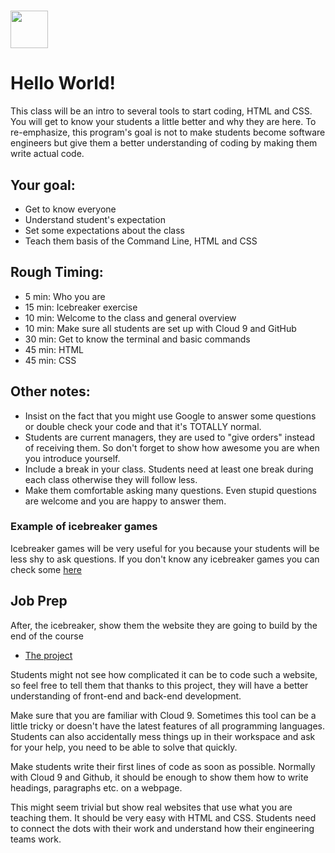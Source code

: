 # <img src="https://cloud.githubusercontent.com/assets/8397980/19818474/bd21af4c-9d04-11e6-8df6-1ed154718dce.png" height="60">

# Hello World!
This class will be an intro to several tools to start coding, HTML and CSS. You will get to know your students a little better and why they are here. To re-emphasize, this program's goal is not to make students become software engineers but give them a better understanding of coding by making them write actual code.


## Your goal:
* Get to know everyone
* Understand student's expectation
* Set some expectations about the class
* Teach them basis of the Command Line, HTML and CSS

## Rough Timing:
* 5 min: Who you are
* 15 min: Icebreaker exercise
* 10 min: Welcome to the class and general overview
* 10 min: Make sure all students are set up with Cloud 9 and GitHub
* 30 min: Get to know the terminal and basic commands
* 45 min: HTML
* 45 min: CSS

## Other notes:

* Insist on the fact that you might use Google to answer some questions or double check your code and that it's TOTALLY normal.
* Students are current managers, they are used to "give orders" instead of receiving them. So don't forget to show how awesome you are when you introduce yourself.
* Include a break in your class. Students need at least one break during each class otherwise they will follow less.
* Make them comfortable asking many questions. Even stupid questions are welcome and you are happy to answer them.


### Example of icebreaker games

Icebreaker games will be very useful for you because your students will be less shy to ask questions. If you don't know any icebreaker games you can check some [here](http://www.icebreakers.ws/large-group)


## Job Prep

After, the icebreaker, show them the website they are going to build by the end of the course

* [The project](http://p-school-blog.herokuapp.com)

Students might not see how complicated it can be to code such a website, so feel free to tell them that thanks to this project, they will have a better understanding of front-end and back-end development.

Make sure that you are familiar with Cloud 9. Sometimes this tool can be a little tricky or doesn't have the latest features of all programming languages. Students can also accidentally mess things up in their workspace and ask for your help, you need to be able to solve that quickly.

 Make students write their first lines of code as soon as possible. Normally with Cloud 9 and Github, it should be enough to show them how to write headings, paragraphs etc. on a webpage.

 This might seem trivial but show real websites that use what you are teaching them. It should be very easy with HTML and CSS. Students need to connect the dots with their work and understand how their engineering teams work.
